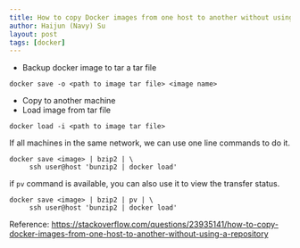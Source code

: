 ```yaml
---
title: How to copy Docker images from one host to another without using a repository
author: Haijun (Navy) Su
layout: post
tags: [docker]
---
```


* Backup docker image to tar a tar file
```
docker save -o <path to image tar file> <image name>
```
* Copy to another machine
* Load image from tar file
```
docker load -i <path to image tar file>
```

If all machines in the same network, we can use one line commands to do it.
```
docker save <image> | bzip2 | \
     ssh user@host 'bunzip2 | docker load'
```
if `pv` command is available, you can also use it to view the transfer status.
```
docker save <image> | bzip2 | pv | \
     ssh user@host 'bunzip2 | docker load'
```


Reference:
<https://stackoverflow.com/questions/23935141/how-to-copy-docker-images-from-one-host-to-another-without-using-a-repository>
